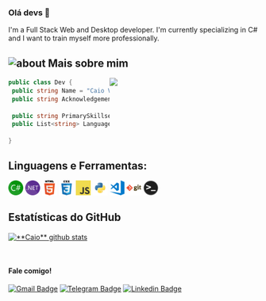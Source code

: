 ### Olá devs 👋

I'm a Full Stack Web and Desktop developer. I'm currently specializing in C# and I want to train myself more professionally.

## <img width="45" alt="about" src="https://www.pngkit.com/png/full/357-3573451_many-programmers-know-at-least-2-or-3.png"> Mais sobre mim

<img align="right" width="300" src="https://i2.wp.com/allhtaccess.info/wp-content/uploads/2018/03/programming.gif?fit=1281%2C716&ssl=1" />

```csharp
public class Dev {
 public string Name = "Caio Victor Vale";
 public string Acknowledgements = "Web and Desktop";
 
 public string PrimarySkillset = "FullstackDev";
 public List<string> Languages = listOf("C#", "Python", "Java", "C") ;

}
```

## **Linguagens e Ferramentas:**  

<code><img height="30" src="https://raw.githubusercontent.com/github/explore/80688e429a7d4ef2fca1e82350fe8e3517d3494d/topics/csharp/csharp.png"></code>
<code><img height="30" src="https://raw.githubusercontent.com/github/explore/80688e429a7d4ef2fca1e82350fe8e3517d3494d/topics/dotnet/dotnet.png"></code>
<code><img height="30" src="https://raw.githubusercontent.com/github/explore/80688e429a7d4ef2fca1e82350fe8e3517d3494d/topics/html/html.png"></code>
<code><img height="30" src="https://raw.githubusercontent.com/github/explore/80688e429a7d4ef2fca1e82350fe8e3517d3494d/topics/css/css.png"></code>
<code><img height="30" src="https://raw.githubusercontent.com/github/explore/80688e429a7d4ef2fca1e82350fe8e3517d3494d/topics/javascript/javascript.png"></code>
<code><img height="30" src="https://raw.githubusercontent.com/github/explore/80688e429a7d4ef2fca1e82350fe8e3517d3494d/topics/python/python.png"></code>
<code><img height="30" src="https://raw.githubusercontent.com/github/explore/80688e429a7d4ef2fca1e82350fe8e3517d3494d/topics/visual-studio-code/visual-studio-code.png"></code>
<code><img height="30" src="https://raw.githubusercontent.com/github/explore/80688e429a7d4ef2fca1e82350fe8e3517d3494d/topics/git/git.png"></code>
<code><img height="30" src="https://raw.githubusercontent.com/github/explore/80688e429a7d4ef2fca1e82350fe8e3517d3494d/topics/terminal/terminal.png"></code>


## **Estatísticas do GitHub**

<a href="https://github.com/caiovale1921">
 <img align="center" src="https://github-readme-stats.vercel.app/api?username=caiovale1921&show_icons=true&theme=dracula&line_height=27" alt="**Caio** github stats"/>
</a>

[whatsapp]: https://api.whatsapp.com/send?l=pt-BR&phone=5524999549856
[telegram]: https://t.me/Eu_Nao_Sei
[gmail]: mailto:caio1921vic@gmail.com
[linkedin]: https://www.linkedin.com/in/caio-victor-820a981a6/
<br>

#### Fale comigo!

[![Gmail Badge](https://img.shields.io/badge/Gmail-D14836?style=for-the-badge&logoColor=white:mailto:caio1921vic@gmail.com)][gmail]
[![Telegram Badge](	https://img.shields.io/badge/Telegram-2CA5E0?style=for-the-badge&logoColor=white:https://t.me/Eu_Nao_Sei)][telegram]
[![Linkedin Badge](https://img.shields.io/badge/LinkedIn-0077B5?style=for-the-badge&logoColor=white:https://www.linkedin.com/in/caio-victor-820a981a6/)][linkedin]

